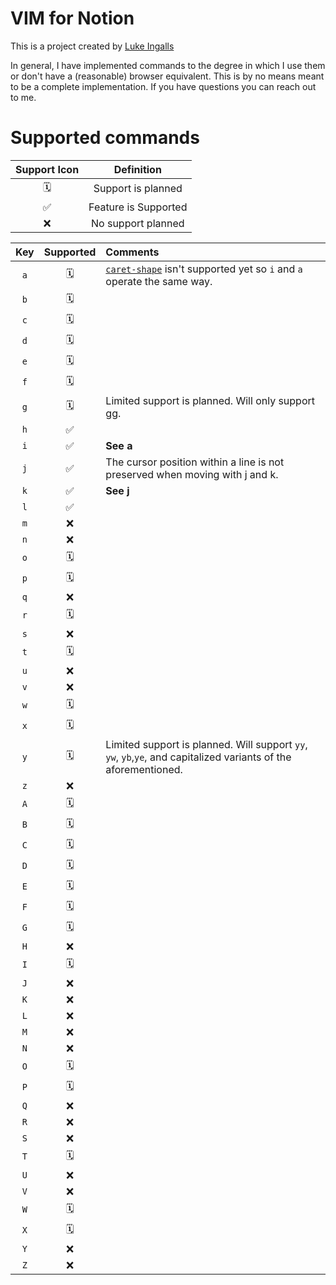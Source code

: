 # VIM for Notion

This is a project created by [Luke Ingalls](https://www.linkedin.com/in/luke-ingalls/)

In general, I have implemented commands to the degree in which I use them or don't have a (reasonable) browser equivalent. This is by no means meant to be a complete implementation. If you have questions you can reach out to me.

# Supported commands

| Support Icon |      Definition      |
| :----------: | :------------------: |
|      🗓       |  Support is planned  |
|      ✅      | Feature is Supported |
|      ❌      |  No support planned  |

| Key | Supported | Comments                                                                                                                           |
| :-: | :-------: | :--------------------------------------------------------------------------------------------------------------------------------- |
| `a` |     🗓     | [`caret-shape`](https://css-tricks.com/almanac/properties/c/caret-shape/) isn't supported yet so `i` and `a` operate the same way. |
| `b` |     🗓     |                                                                                                                                    |
| `c` |     🗓     |                                                                                                                                    |
| `d` |     🗓     |                                                                                                                                    |
| `e` |     🗓     |                                                                                                                                    |
| `f` |     🗓     |                                                                                                                                    |
| `g` |     🗓     | Limited support is planned. Will only support gg.                                                                                  |
| `h` |    ✅     |                                                                                                                                    |
| `i` |    ✅     | **See a**                                                                                                                          |
| `j` |    ✅     | The cursor position within a line is not preserved when moving with j and k.                                                       |
| `k` |    ✅     | **See j**                                                                                                                          |
| `l` |    ✅     |                                                                                                                                    |
| `m` |    ❌     |                                                                                                                                    |
| `n` |    ❌     |                                                                                                                                    |
| `o` |     🗓     |                                                                                                                                    |
| `p` |     🗓     |                                                                                                                                    |
| `q` |    ❌     |                                                                                                                                    |
| `r` |     🗓     |                                                                                                                                    |
| `s` |    ❌     |                                                                                                                                    |
| `t` |     🗓     |                                                                                                                                    |
| `u` |    ❌     |                                                                                                                                    |
| `v` |    ❌     |                                                                                                                                    |
| `w` |     🗓     |                                                                                                                                    |
| `x` |     🗓     |                                                                                                                                    |
| `y` |     🗓     | Limited support is planned. Will support `yy`, `yw`, `yb`,`ye`, and capitalized variants of the aforementioned.                    |
| `z` |    ❌     |                                                                                                                                    |
| `A` |     🗓     |                                                                                                                                    |
| `B` |     🗓     |                                                                                                                                    |
| `C` |     🗓     |                                                                                                                                    |
| `D` |     🗓     |                                                                                                                                    |
| `E` |     🗓     |                                                                                                                                    |
| `F` |     🗓     |                                                                                                                                    |
| `G` |     🗓     |                                                                                                                                    |
| `H` |    ❌     |                                                                                                                                    |
| `I` |     🗓     |                                                                                                                                    |
| `J` |    ❌     |                                                                                                                                    |
| `K` |    ❌     |                                                                                                                                    |
| `L` |    ❌     |                                                                                                                                    |
| `M` |    ❌     |                                                                                                                                    |
| `N` |    ❌     |                                                                                                                                    |
| `O` |     🗓     |                                                                                                                                    |
| `P` |     🗓     |                                                                                                                                    |
| `Q` |    ❌     |                                                                                                                                    |
| `R` |    ❌     |                                                                                                                                    |
| `S` |    ❌     |                                                                                                                                    |
| `T` |     🗓     |                                                                                                                                    |
| `U` |    ❌     |                                                                                                                                    |
| `V` |    ❌     |                                                                                                                                    |
| `W` |     🗓     |                                                                                                                                    |
| `X` |     🗓     |                                                                                                                                    |
| `Y` |    ❌     |                                                                                                                                    |
| `Z` |    ❌     |                                                                                                                                    |

